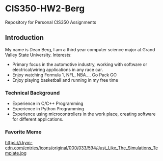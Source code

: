 # CIS350-HW2-Berg
Repository for Personal CIS350 Assignments

## Introduction
My name is Dean Berg, I am a third year computer science major at Grand Valley State University.
Interests:
* Primary focus in the automotive industry, working with software or electrical/wiring applications in any race car.
* Enjoy watching Formula 1, NFL, NBA.... Go Pack GO
* Enjoy playing basketball and running in my free time

### Technical Background
* Experience in C/C++ Programming
* Experience in Python Programming
* Experience using microcontrollers in the work place, creating software for different applications.

### Favorite Meme
https://i.kym-cdn.com/entries/icons/original/000/033/594/Just_Like_The_Simulations_Template.jpg
